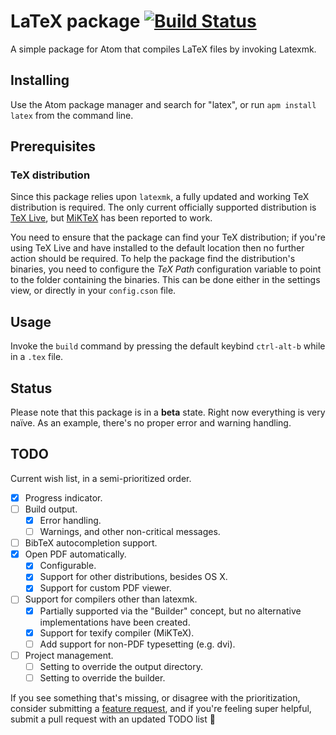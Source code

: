 # LaTeX package [![Build Status](https://travis-ci.org/thomasjo/atom-latex.svg?branch=master)](https://travis-ci.org/thomasjo/atom-latex)
A simple package for Atom that compiles LaTeX files by invoking Latexmk.

## Installing
Use the Atom package manager and search for "latex", or run `apm install latex`
from the command line.

## Prerequisites
### TeX distribution
Since this package relies upon `latexmk`, a fully updated and working TeX
distribution is required. The only current officially supported distribution is
[TeX Live](https://www.tug.org/texlive/), but [MiKTeX](http://miktex.org/) has
been reported to work.

You need to ensure that the package can find your TeX distribution; if you're
using TeX Live and have installed to the default location then no further
action should be required. To help the package find the distribution's
binaries, you need to configure the *TeX Path* configuration variable to point
to the folder containing the binaries. This can be done either in the settings
view, or directly in your `config.cson` file.

## Usage
Invoke the `build` command by pressing the default keybind `ctrl-alt-b` while in
a `.tex` file.

## Status
Please note that this package is in a **beta** state. Right now everything is
very naïve. As an example, there's no proper error and warning handling.

## TODO
Current wish list, in a semi-prioritized order.

- [x] Progress indicator.
- [ ] Build output.
  - [x] Error handling.
  - [ ] Warnings, and other non-critical messages.
- [ ] BibTeX autocompletion support.
- [x] Open PDF automatically.
  - [x] Configurable.
  - [x] Support for other distributions, besides OS X.
  - [x] Support for custom PDF viewer.
- [ ] Support for compilers other than latexmk.
  - [x] Partially supported via the "Builder" concept, but no alternative
    implementations have been created.
  - [x] Support for texify compiler (MiKTeX).
  - [ ] Add support for non-PDF typesetting (e.g. dvi).
- [ ] Project management.
  - [ ] Setting to override the output directory.
  - [ ] Setting to override the builder.

If you see something that's missing, or disagree with the prioritization,
consider submitting a [feature request](https://github.com/thomasjo/atom-latex/issues?labels=feature&state=open),
and if you're feeling super helpful, submit a pull request with an updated
TODO list :sparkling_heart:
